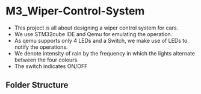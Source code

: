 # M3_Wiper-Control-System

- This project is all about designing a wiper control system for cars.
- We use STM32cube IDE and Qemu for emulating the operation.
- As qemu supports only 4 LEDs and a Switch, we make use of LEDs to notify the operations.
- We denote intensity of rain by the frequency in which the lights alternate between the four colours.
- The switch indicates ON/OFF

## Folder Structure
